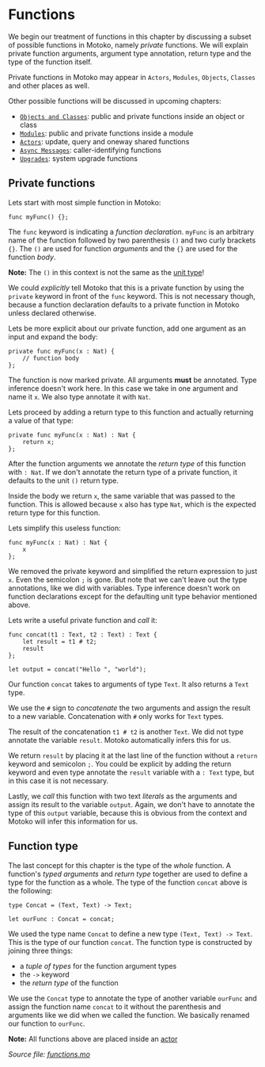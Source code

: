 # Functions

We begin our treatment of functions in this chapter by discussing a subset of possible functions in Motoko, namely *private* functions. We will explain private function arguments, argument type annotation, return type and the type of the function itself. 

Private functions in Motoko may appear in `Actors`, `Modules`, `Objects`, `Classes` and other places as well.    

Other possible functions will be discussed in upcoming chapters: 
- [`Objects and Classes`](objects-and-classes.html): public and private functions inside an object or class
- [`Modules`](modules.html): public and private functions inside a module
- [`Actors`](/internet-computer-programming-concepts/actors.html): update, query and oneway shared functions
- [`Async Messages`](/internet-computer-programming-concepts/async-messages.html): caller-identifying functions
- [`Upgrades`](/advanced-concepts/upgrades.html): system upgrade functions

## Private functions
Lets start with most simple function in Motoko: 

```motoko
func myFunc() {};
```

The `func` keyword is indicating a *function declaration*. `myFunc` is an arbitrary name of the function followed by two parenthesis `()` and two curly brackets `{}`. The `()` are used for function *arguments* and the `{}` are used for the function *body*.

**Note:** The `()` in this context is not the same as the [unit type](types.html)!

We could *explicitly* tell Motoko that this is a private function by using the `private` keyword in front of the `func` keyword. This is not necessary though, because a function declaration defaults to a private function in Motoko unless declared otherwise. 

Lets be more explicit about our private function, add one argument as an input and expand the body:

```motoko
private func myFunc(x : Nat) {
    // function body
};
```

The function is now marked private. All arguments **must** be annotated. Type inference doesn't work here. In this case we take in one argument and name it `x`. We also type annotate it with `Nat`. 

Lets proceed by adding a return type to this function and actually returning a value of that type:

```motoko
private func myFunc(x : Nat) : Nat {
    return x;
};
```

After the function arguments we annotate the *return type* of this function with `: Nat`. If we don't annotate the return type of a private function, it defaults to the unit `()` return type.  

Inside the body we return `x`, the same variable that was passed to the function. This is allowed because `x` also has type `Nat`, which is the expected return type for this function.

Lets simplify this useless function:

```motoko
func myFunc(x : Nat) : Nat {
    x
};
```

We removed the private keyword and simplified the return expression to just `x`. Even the semicolon `;` is gone. But note that we can't leave out the type annotations, like we did with variables. Type inference doesn't work on function declarations except for the defaulting unit type behavior mentioned above. 

Lets write a useful private function and *call* it:

```motoko
func concat(t1 : Text, t2 : Text) : Text {
    let result = t1 # t2;
    result
};

let output = concat("Hello ", "world");
```

Our function `concat` takes to arguments of type `Text`. It also returns a `Text` type. 

We use the `#` sign to *concatenate* the two arguments and assign the result to a new variable. Concatenation with `#` only works for `Text` types. 

The result of the concatenation `t1 # t2` is another `Text`. We did not type annotate the variable `result`. Motoko automatically infers this for us. 

We return `result` by placing it at the last line of the function without a `return` keyword and semicolon `;`. You could be explicit by adding the return keyword and even type annotate the `result` variable with a `: Text` type, but in this case it is not necessary. 

Lastly, we *call* this function with two text *literals* as the arguments and assign its result to the variable `output`. Again, we don't have to annotate the type of this `output` variable, because this is obvious from the context and Motoko will infer this information for us. 

## Function type
The last concept for this chapter is the type of the *whole* function. A function's *typed arguments* and *return type* together are used to define a type for the function as a whole. The type of the function `concat` above is the following:

```motoko
type Concat = (Text, Text) -> Text;

let ourFunc : Concat = concat;
```

We used the type name `Concat` to define a new type `(Text, Text) -> Text`. This is the type of our function `concat`. The function type is constructed by joining three things: 
- a *tuple of types* for the function argument types
- the `->` keyword
- the *return type* of the function

We use the `Concat` type to annotate the type of another variable `ourFunc` and assign the function name `concat` to it without the parenthesis and arguments like we did when we called the function. We basically renamed our function to `ourFunc`. 

**Note:** All functions above are placed inside an [actor](/internet-computer-programming-concepts/actors.html)

*Source file: [functions.mo](functions.mo)*